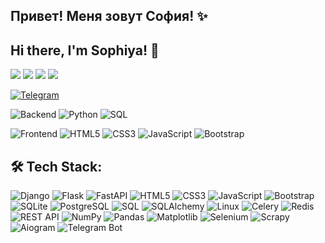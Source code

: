 ## Привет! Меня зовут София! ✨


## Hi there, I'm Sophiya! 👋
![](https://komarev.com/ghpvc/?username=Sophiya-ai&color=brightgreen&style=flat)
![](https://komarev.com/ghpvc/?username=Sophiya-ai&color=blueviolet&style=flat)
![](https://komarev.com/ghpvc/?username=Sophiya-ai)
![](https://komarev.com/ghpvc/?username=Sophiya-ai&color=yellow&style=flat)


[![Telegram](https://img.icons8.com/color/48/000000/telegram-app--v1.png)](https://t.me/SofikoBR)                                                                                                                                                                                        

![Backend](https://img.shields.io/badge/Backend-000000?style=for-the-badge&logoColor=white)
![Python](https://img.shields.io/badge/Python-3776AB?style=for-the-badge&logo=python&logoColor=white)
![SQL](https://img.shields.io/badge/-SQL-4479A1?style=for-the-badge&logo=mysql&logoColor=white)

![Frontend](https://img.shields.io/badge/Frontend-7952B3?style=for-the-badge&logoColor=white)
![HTML5](https://img.shields.io/badge/-HTML5-E34F26?style=for-the-badge&logo=html5&logoColor=white)
![CSS3](https://img.shields.io/badge/-CSS3-1572B6?style=for-the-badge&logo=css3)
![JavaScript](https://img.shields.io/badge/-JavaScript-F7DF1E?style=for-the-badge&logo=javascript&logoColor=black)
![Bootstrap](https://img.shields.io/badge/-Bootstrap-7952B3?style=for-the-badge&logo=bootstrap&logoColor=white)

## 🛠 Tech Stack:
![Django](https://img.shields.io/badge/-Django-092E20?style=for-the-badge&logo=django&logoColor=white)
![Flask](https://img.shields.io/badge/-Flask-000000?style=for-the-badge&logo=flask&logoColor=white)
![FastAPI](https://img.shields.io/badge/-FastAPI-009688?style=for-the-badge&logo=fastapi&logoColor=white)
![HTML5](https://img.shields.io/badge/-HTML5-E34F26?style=for-the-badge&logo=html5&logoColor=white)
![CSS3](https://img.shields.io/badge/-CSS3-1572B6?style=for-the-badge&logo=css3)
![JavaScript](https://img.shields.io/badge/-JavaScript-F7DF1E?style=for-the-badge&logo=javascript&logoColor=black)
![Bootstrap](https://img.shields.io/badge/-Bootstrap-7952B3?style=for-the-badge&logo=bootstrap&logoColor=white)
![SQLite](https://img.shields.io/badge/-SQLite-003B57?style=for-the-badge&logo=sqlite&logoColor=white)
![PostgreSQL](https://img.shields.io/badge/-PostgreSQL-4169E1?style=for-the-badge&logo=postgresql&logoColor=white)
![SQL](https://img.shields.io/badge/-SQL-4479A1?style=for-the-badge&logo=mysql&logoColor=white)
![SQLAlchemy](https://img.shields.io/badge/-SQLAlchemy-CCA577?style=for-the-badge&logo=sqlalchemy&logoColor=white)
![Linux](https://img.shields.io/badge/-Linux-FCC624?style=for-the-badge&logo=linux&logoColor=black)
![Celery](https://img.shields.io/badge/-Celery-37814A?style=for-the-badge&logo=celery&logoColor=white)
![Redis](https://img.shields.io/badge/-Redis-DC382D?style=for-the-badge&logo=redis&logoColor=white)
![REST API](https://img.shields.io/badge/-REST%20API-005571?style=for-the-badge&logo=fastapi&logoColor=white)
![NumPy](https://img.shields.io/badge/-NumPy-013243?style=for-the-badge&logo=numpy&logoColor=white)
![Pandas](https://img.shields.io/badge/-Pandas-150458?style=for-the-badge&logo=pandas&logoColor=white)
![Matplotlib](https://img.shields.io/badge/-Matplotlib-11557c?style=for-the-badge&logo=matplotlib&logoColor=white)
![Selenium](https://img.shields.io/badge/-Selenium-43B02A?style=for-the-badge&logo=selenium&logoColor=white)
![Scrapy](https://img.shields.io/badge/-Scrapy-14A13C?style=for-the-badge&logo=scrapy&logoColor=white)
![Aiogram](https://img.shields.io/badge/-Aiogram-2F253A?style=for-the-badge&logo=python&logoColor=white)
![Telegram Bot](https://img.shields.io/badge/-Telegram%20Bot-26A5E4?style=for-the-badge&logo=telegram&logoColor=white)
